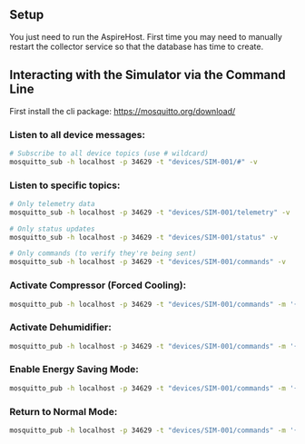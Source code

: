 ## Setup
You just need to run the AspireHost. First time you may need
to manually restart the collector service so that the database has time to create.

## Interacting with the Simulator via the Command Line
First install the cli package: https://mosquitto.org/download/

### Listen to all device messages:
```bash
# Subscribe to all device topics (use # wildcard)
mosquitto_sub -h localhost -p 34629 -t "devices/SIM-001/#" -v
```

### Listen to specific topics:
```bash
# Only telemetry data
mosquitto_sub -h localhost -p 34629 -t "devices/SIM-001/telemetry" -v

# Only status updates
mosquitto_sub -h localhost -p 34629 -t "devices/SIM-001/status" -v

# Only commands (to verify they're being sent)
mosquitto_sub -h localhost -p 34629 -t "devices/SIM-001/commands" -v
```

### Activate Compressor (Forced Cooling):
```bash
mosquitto_pub -h localhost -p 34629 -t "devices/SIM-001/commands" -m '{"command":"ACTIVATE_COMPRESSOR","timestamp":"2025-01-27T10:00:00Z"}'
```

### Activate Dehumidifier:
```bash
mosquitto_pub -h localhost -p 34629 -t "devices/SIM-001/commands" -m '{"command":"ACTIVATE_DEHUMIDIFIER","timestamp":"2025-01-27T10:00:00Z"}'
```

### Enable Energy Saving Mode:
```bash
mosquitto_pub -h localhost -p 34629 -t "devices/SIM-001/commands" -m '{"command":"ENERGY_SAVING","timestamp":"2025-01-27T10:00:00Z"}'
```

### Return to Normal Mode:
```bash
mosquitto_pub -h localhost -p 34629 -t "devices/SIM-001/commands" -m '{"command":"NORMAL_MODE","timestamp":"2025-01-27T10:00:00Z"}'
```
